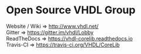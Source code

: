 # Open Source VHDL Group

Website / Wiki => http://www.vhdl.net/  
Gitter => https://gitter.im/vhdl/Lobby  
ReadTheDocs => https://vhdl-corelib.readthedocs.io  
Travis-CI => https://travis-ci.org/VHDL/CoreLib
